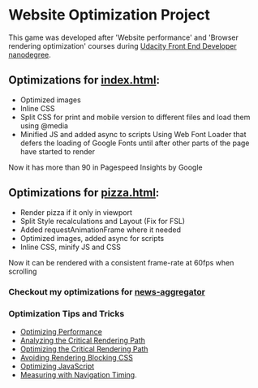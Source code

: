 # Website Optimization Project

This game was developed after 'Website performance' and 'Browser rendering optimization' courses during [Udacity Front End Developer nanodegree](https://www.udacity.com/course/front-end-web-developer-nanodegree--nd001).

## Optimizations for [index.html](dimberr.github.io/frontend-nanodegree-mobile-portfolio):
* Optimized images
* Inline CSS
* Split CSS for print and mobile version to different files and load them using @media
* Minified JS and added async to scripts Using Web Font Loader that defers the loading of Google Fonts until after other parts of the page have started to render

Now it has more than 90 in Pagespeed Insights by Google



## Optimizations for [pizza.html](dimberr.github.io/frontend-nanodegree-mobile-portfolio/views/pizza.html):
* Render pizza if it only in viewport
* Split Style recalculations and Layout (Fix for FSL)
* Added requestAnimationFrame where it needed
* Optimized images, added async for scripts
* Inline CSS, minify JS and CSS

Now it can be rendered with a consistent frame-rate at 60fps when scrolling


### Checkout my optimizations for [news-aggregator](dimberr.github.io/frontend-nanodegree-news-aggregator/)


### Optimization Tips and Tricks
* [Optimizing Performance](https://developers.google.com/web/fundamentals/performance/ "web performance")
* [Analyzing the Critical Rendering Path](https://developers.google.com/web/fundamentals/performance/critical-rendering-path/analyzing-crp.html "analyzing crp")
* [Optimizing the Critical Rendering Path](https://developers.google.com/web/fundamentals/performance/critical-rendering-path/optimizing-critical-rendering-path.html "optimize the crp!")
* [Avoiding Rendering Blocking CSS](https://developers.google.com/web/fundamentals/performance/critical-rendering-path/render-blocking-css.html "render blocking css")
* [Optimizing JavaScript](https://developers.google.com/web/fundamentals/performance/critical-rendering-path/adding-interactivity-with-javascript.html "javascript")
* [Measuring with Navigation Timing](https://developers.google.com/web/fundamentals/performance/critical-rendering-path/measure-crp.html "nav timing api").

